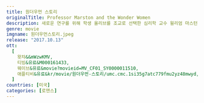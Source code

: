 ```yaml
---
title: 원더우먼 스토리
originalTitle: Professor Marston and the Wonder Women
description: 새로운 연구를 위해 학생 올리브를 조교로 선택한 심리학 교수 윌리엄 마스턴. 아내 엘리자베스와 올리브 사이를 오가는 생활 속에서 그는 파격적인 여성 슈퍼 히어로 캐릭터 원더우먼을 창조해낸다.
genre: movie
imgname: 원더우먼스토리.jpeg
release: "2017.10.13"
ott:
  [
    왓챠&&mWzwKMV,
    티빙&유료&M000161433,
    웨이브&유료&movie?movieid=MV_CF01_SY0000011510,
    애플티비&유료&kr/movie/원더우먼-스토리/umc.cmc.1si35g7atc779fmu2yz48mwyd,
  ]
countries: [미국]
categories: [로맨스]
---
```

